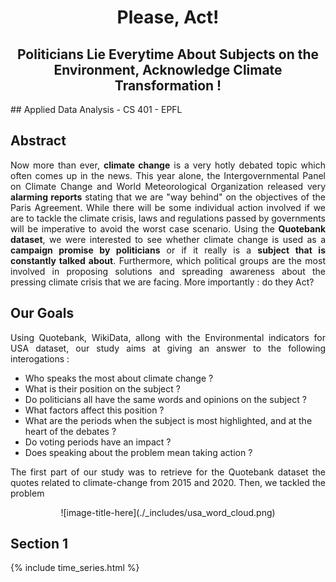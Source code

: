 <h1 align="center" header="H1">
    Please, Act! 
</h1>

<h2 align="center" header="H1"> Politicians Lie Everytime About Subjects on the Environment, Acknowledge Climate Transformation ! </h2>
## Applied Data Analysis - CS 401 - EPFL

## Abstract
<p style="text-align: justify;">
    Now more than ever, <b>climate change</b> is a very hotly debated topic which often comes up in the news. This year alone, the Intergovernmental Panel on Climate Change and World Meteorological Organization released very <b>alarming reports</b> stating that we are "way behind" on the objectives of the Paris Agreement. While there will be some individual action involved if we are to tackle the climate crisis, laws and regulations passed by governments will be imperative to avoid the worst case scenario. Using the <b>Quotebank dataset</b>, we were interested to see whether climate change is used as a <b>campaign promise by politicians</b> or if it really is a <b>subject that is constantly talked about</b>. Furthermore, which political groups are the most involved in proposing solutions and spreading awareness about the pressing climate crisis that we are facing. More importantly : do they Act?
</p>

## Our Goals 
<p style="text-align: justify;">
    Using Quotebank, WikiData, allong with the Environmental indicators for USA dataset, our study aims at giving an answer to the following interogations :
</p>

<ul>
<li> Who speaks the most about climate change ? </li>
<li> What is their position on the subject ? </li>
<li> Do politicians all have the same words and opinions on the subject ? </li>
<li> What factors affect this position ? </li>
<li> What are the periods when the subject is most highlighted, and at the heart of the debates ? </li>
<li> Do voting periods have an impact ? </li>
<li> Does speaking about the problem mean taking action ? </li>
</ul>

<p style="text-align: justify;">
    The first part of our study was to retrieve for the Quotebank dataset the quotes related to climate-change from 2015 and 2020. Then, we tackled the problem
</p>


<div style="display: flex;justify-content: center;">
![image-title-here](./_includes/usa_word_cloud.png)
</div>

## Section 1
<p style="text-align: justify;">
    
</p>    

{% include time_series.html %}





